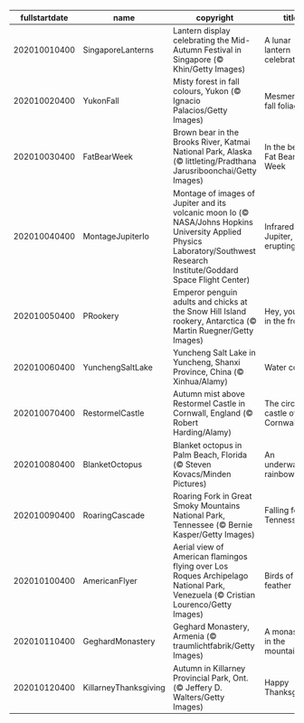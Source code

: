 |fullstartdate|name|copyright|title|image|
|--|--|--|--|--|
202010010400|SingaporeLanterns|Lantern display celebrating the Mid-Autumn Festival in Singapore (© Khin/Getty Images)|A lunar lantern celebration|![](/en-CA/2020/10/202010010400SingaporeLanterns.jpg)|
202010020400|YukonFall|Misty forest in fall colours, Yukon (© Ignacio Palacios/Getty Images)|Mesmerizing fall foliage|![](/en-CA/2020/10/202010020400YukonFall.jpg)|
202010030400|FatBearWeek|Brown bear in the Brooks River, Katmai National Park, Alaska (© littleting/Pradthana Jarusriboonchai/Getty Images)|In the belly of Fat Bear Week|![](/en-CA/2020/10/202010030400FatBearWeek.jpg)|
202010040400|MontageJupiterIo|Montage of images of Jupiter and its volcanic moon Io (© NASA/Johns Hopkins University Applied Physics Laboratory/Southwest Research Institute/Goddard Space Flight Center)|Infrared Jupiter, erupting Io|![](/en-CA/2020/10/202010040400MontageJupiterIo.jpg)|
202010050400|PRookery|Emperor penguin adults and chicks at the Snow Hill Island rookery, Antarctica (© Martin Ruegner/Getty Images)|Hey, you two in the front!|![](/en-CA/2020/10/202010050400PRookery.jpg)|
202010060400|YunchengSaltLake|Yuncheng Salt Lake in Yuncheng, Shanxi Province, China (© Xinhua/Alamy)|Water colours|![](/en-CA/2020/10/202010060400YunchengSaltLake.jpg)|
202010070400|RestormelCastle|Autumn mist above Restormel Castle in Cornwall, England (© Robert Harding/Alamy)|The circular castle of Cornwall|![](/en-CA/2020/10/202010070400RestormelCastle.jpg)|
202010080400|BlanketOctopus|Blanket octopus in Palm Beach, Florida (© Steven Kovacs/Minden Pictures)|An underwater rainbow|![](/en-CA/2020/10/202010080400BlanketOctopus.jpg)|
202010090400|RoaringCascade|Roaring Fork in Great Smoky Mountains National Park, Tennessee (© Bernie Kasper/Getty Images)|Falling for Tennessee|![](/en-CA/2020/10/202010090400RoaringCascade.jpg)|
202010100400|AmericanFlyer|Aerial view of American flamingos flying over Los Roques Archipelago National Park, Venezuela (© Cristian Lourenco/Getty Images)|Birds of a feather|![](/en-CA/2020/10/202010100400AmericanFlyer.jpg)|
202010110400|GeghardMonastery|Geghard Monastery, Armenia (© traumlichtfabrik/Getty Images)|A monastery in the mountain|![](/en-CA/2020/10/202010110400GeghardMonastery.jpg)|
202010120400|KillarneyThanksgiving|Autumn in Killarney Provincial Park, Ont. (© Jeffery D. Walters/Getty Images)|Happy Thanksgiving!|![](/en-CA/2020/10/202010120400KillarneyThanksgiving.jpg)|
